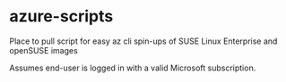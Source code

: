 # azure-scripts
Place to pull script for easy az cli spin-ups of SUSE Linux Enterprise and openSUSE images

Assumes end-user is logged in with a valid Microsoft subscription.
